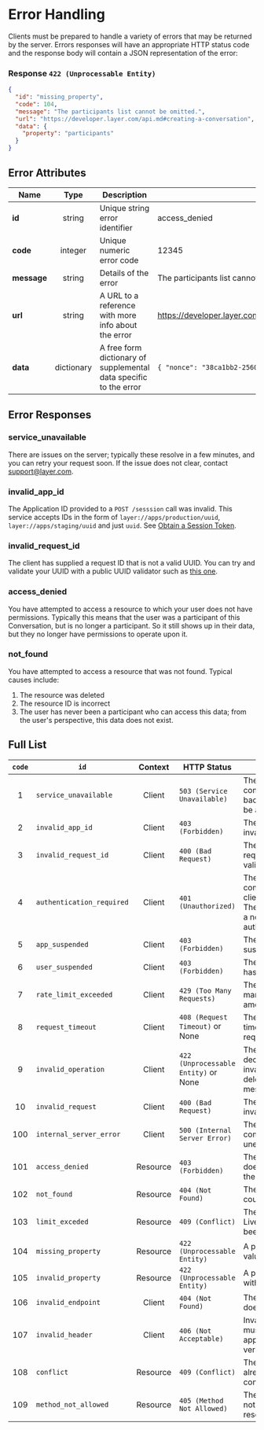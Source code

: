 # Error Handling

Clients must be prepared to handle a variety of errors that may be returned by the server. Errors responses will have an appropriate HTTP status code and the response body will contain a JSON representation of the error:

### Response `422 (Unprocessable Entity)`

```json
{
  "id": "missing_property",
  "code": 104,
  "message": "The participants list cannot be omitted.",
  "url": "https://developer.layer.com/api.md#creating-a-conversation",
  "data": {
    "property": "participants"
  }
}
```

## Error Attributes

| Name    | Type   | Description | Example |
|---------|:------:|-------------|---------|
| **id**    | string   | Unique string error identifier | access_denied |
| **code**  | integer   | Unique numeric error code | 12345 |
| **message** | string | Details of the error | The participants list cannot be omitted |
| **url**   | string   | A URL to a reference with more info about the error | https://developer.layer.com/client/introduction#authentication |
| **data** | dictionary | A free form dictionary of supplemental data specific to the error | `{ "nonce": "38ca1bb2-2560-44d4-88bb-5989ce9b2b66" }` |

## Error Responses

### service_unavailable

There are issues on the server; typically these resolve in a few minutes, and you can retry your request soon.  If the issue does not clear, contact support@layer.com.

### invalid_app_id

The Application ID provided to a `POST /sesssion` call was invalid.  This service accepts IDs in the form of `layer://apps/production/uuid`, `layer://apps/staging/uuid` and just `uuid`.  See [Obtain a Session Token](client#3-obtain-a-session-token).

### invalid_request_id

The client has supplied a request ID that is not a valid UUID.  You can try and validate your UUID with a public UUID validator such as [this one](http://guid.us/Test/GUID).

### access_denied

You have attempted to access a resource to which your user does not have permissions.  Typically this means that the user was a participant of this Conversation, but is no longer a participant.  So it still shows up in their data, but they no longer have permissions to operate upon it.

### not_found

You have attempted to access a resource that was not found.  Typical causes include:

1. The resource was deleted
2. The resource ID is incorrect
3. The user has never been a participant who can access this data; from the user's perspective, this data does not exist.

## Full List


| `code`   | `id` | Context | HTTP Status |Description |
|:------:|------|:---------:|--------|-------------|
| 1 | `service_unavailable` | Client | `503 (Service Unavailable)`  | The operation could not be completed because a backend service could not be accessed |
| 2 | `invalid_app_id` | Client | `403 (Forbidden)`  | The client provided an invalid Layer App ID |
| 3 | `invalid_request_id` | Client | `400 (Bad Request)`  | The client has supplied a request ID that is not a valid UUID |
| 4 | `authentication_required` | Client | `401 (Unauthorized)`  | The action could not be completed because the client is unauthenticated The response will include a nonce for satisfying an authentication challenge |
| 5 | `app_suspended` | Client | `403 (Forbidden)` | The app has been suspended |
| 6 | `user_suspended` | Client | `403 (Forbidden)` | The authenticated user has been suspended |
| 7 | `rate_limit_exceeded` | Client | `429 (Too Many Requests)` | The client has sent too many requests in a given amount of time |
| 8 | `request_timeout` | Client | `408 (Request Timeout)` or None | The server or the client timed out waiting for a request to complete |
| 9 | `invalid_operation` | Client | `422 (Unprocessable Entity)` or None | The server or client has declined to perform an invalid operation (i.e. deleting an unsent message) |
| 10 | `invalid_request` | Client | `400 (Bad Request)` | The request is structurally invalid |
| 100 | `internal_server_error` | Client | `500 (Internal Server Error)` | The operation could not be completed because an unexpected error occurred |
| 101 | `access_denied` | Resource | `403 (Forbidden)` | The authenticated user does not have access to the resource requested |
| 102 | `not_found` | Resource | `404 (Not Found)` | The resource requested could not be found |
| 103 | `limit_exceded` | Resource | `409 (Conflict)` | The limit on number of Live Queries allowed has been exceded |
| 104 | `missing_property` | Resource | `422 (Unprocessable Entity)` | A property with a required value was not supplied |
| 105 | `invalid_property` | Resource | `422 (Unprocessable Entity)` | A property was supplied with an invalid value |
| 106 | `invalid_endpoint` | Client | `404 (Not Found)` | The endpoint 'GET /nonce' does not exist |
| 107 | `invalid_header` | Client | `406 (Not Acceptable)` | Invalid Accept header; must be of form application/vnd.layer+json; version=x.y |
| 108 | `conflict` | Resource | `409 (Conflict)` | The distinct conversation already exists with conflicting metadata |
| 109 | `method_not_allowed` |  Resource | `405 (Method Not Allowed)` | The HTTP method used is not allowed for the given resource |
